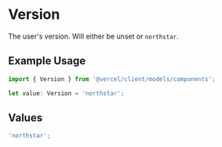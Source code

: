# Version

The user's version. Will either be unset or `northstar`.

## Example Usage

```typescript
import { Version } from '@vercel/client/models/components';

let value: Version = 'northstar';
```

## Values

```typescript
'northstar';
```
